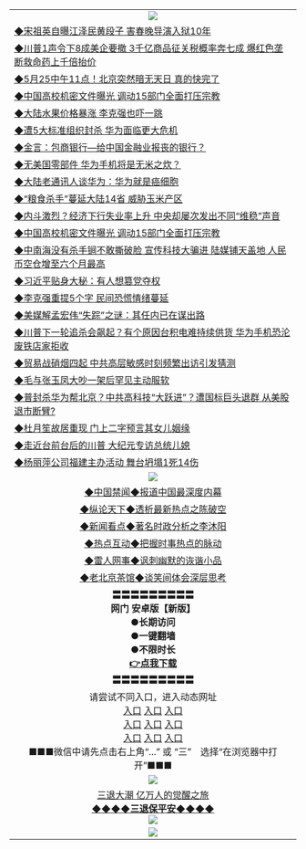 <table>
  <tr>
    <td align=center><img src="https://github.com/gyhhx/image-upload/blob/master/3.jpg" /></td>
  </tr>
   <tr>
<td align=left>
<a href="http://ctbtfdoocixoa.global.ssl.fastly.net/oo.aspx?name=c1039398&key=ofejcfaxcltk&from=gy">◆宋祖英自曝江泽民黄段子 害春晚导演入狱10年</a><br/>
</td>
   </tr>
   <tr>
<td align=left>
<a href="http://ctbtfdoocixoa.global.ssl.fastly.net/oo.aspx?name=c1039399&key=ofejcfaxcltk&from=gy">◆川普1声令下8成美企要撤 3千亿商品征关税概率奔七成 爆红色垄断救命药上千倍抬价</a><br/></td>
 </tr>
  <tr>
<td align=left>
<a href="http://ctbtfdoocixoa.global.ssl.fastly.net/oo.aspx?name=c1039327&key=ofejcfaxcltk&from=gy">◆5月25中午11点！北京突然暗无天日 真的快完了 </a><br/>
</td>
   </tr>
   <tr>
<td align=left>
<a href="http://ctbtfdoocixoa.global.ssl.fastly.net/oo.aspx?name=c1039214&key=ofejcfaxcltk&from=gy">◆中国高校机密文件曝光 调动15部门全面打压宗教</a><br/></td>
  </tr> 
  <tr>
<td align=left>
<a href="https://ctbtfdoocixoa.global.ssl.fastly.net/oo.aspx?name=c1039254&key=ofejcfaxcltk&from=gy">◆大陆水果价格暴涨 李克强也吓一跳</a><br/></td>
  </tr>
  <tr>
<td align=left>
<a href="https://ctbtfdoocixoa.global.ssl.fastly.net/oo.aspx?name=c1039270&key=ofejcfaxcltk&from=gy">◆遭5大标准组织封杀 华为面临更大危机</a><br/></td>
 </tr>
  <tr>
<td align=left>
<a href="http://ctbtfdoocixoa.global.ssl.fastly.net/oo.aspx?name=c1039266&key=ofejcfaxcltk&from=gy">◆金言：包商银行—给中国金融业报丧的银行？</a><br/></td>
 </tr>
   <tr>
<td align=left>
<a href="http://ctbtfdoocixoa.global.ssl.fastly.net/oo.aspx?name=c1039212&key=ofejcfaxcltk&from=gy">◆无美国零部件 华为手机将是无米之炊？</a><br/></td>
   </tr> 
  <tr>
<td align=left>
<a href="http://ctbtfdoocixoa.global.ssl.fastly.net/oo.aspx?name=c1039239&key=ofejcfaxcltk&from=gy">◆大陆老通讯人谈华为：华为就是癌细胞</a><br/></td>
  </tr> 
 <tr>
<td align=left>
<a href="http://ctbtfdoocixoa.global.ssl.fastly.net/oo.aspx?name=c1039265&key=ofejcfaxcltk&from=gy">◆“粮食杀手”蔓延大陆14省 威胁玉米产区</a><br/>
</td>
   </tr>
 <tr>
<td align=left>
<a href="http://ctbtfdoocixoa.global.ssl.fastly.net/oo.aspx?name=c1039190&key=ofejcfaxcltk&from=gy">◆内斗激烈？经济下行失业率上升 中央却屡次发出不同“维稳”声音</a><br/>
</td>
   </tr>
 <tr>
<td align=left>
<a href="http://ctbtfdoocixoa.global.ssl.fastly.net/oo.aspx?name=c1039214&key=ofejcfaxcltk&from=gy">◆中国高校机密文件曝光 调动15部门全面打压宗教</a><br/></td>
  </tr>
  <tr>
<td align=left>
<a href="http://ctbtfdoocixoa.global.ssl.fastly.net/oo.aspx?name=c1039218&key=ofejcfaxcltk&from=gy">◆中南海没有杀手锏不敢撕破脸 宣传科技大骗进 陆媒铺天盖地 人民币空仓增至六个月最高</a><br/></td>
 </tr>
   <tr>
<td align=left>
<a href="http://ctbtfdoocixoa.global.ssl.fastly.net/oo.aspx?name=c1039150&key=ofejcfaxcltk&from=gy">◆习近平贴身大秘：有人想篡党夺权</a><br/>
</td>
   </tr>
 <tr>
<td align=left>
<a href="http://ctbtfdoocixoa.global.ssl.fastly.net/oo.aspx?name=c1039164&key=ofejcfaxcltk&from=gy">◆李克强重提5个字 民间恐慌情绪蔓延</a><br/></td>
  </tr>
  <tr>
<td align=left>
<a href="http://ctbtfdoocixoa.global.ssl.fastly.net/oo.aspx?name=c1039162&key=ofejcfaxcltk&from=gy">◆美媒解孟宏伟“失踪”之谜：其任内已在谋出路</a><br/></td>
 </tr>
  <tr>
<td align=left>
<a href="http://ctbtfdoocixoa.global.ssl.fastly.net/oo.aspx?name=c1039216&key=ofejcfaxcltk&from=gy">◆川普下一轮追杀会飙起？有个原因台积电难持续供货 华为手机恐沦废铁店家拒收</a><br/></td>
 </tr>
   <tr>
<td align=left>
<a href="http://ctbtfdoocixoa.global.ssl.fastly.net/oo.aspx?name=c1039200&key=ofejcfaxcltk&from=gy">◆贸易战硝烟四起 中共高层敏感时刻频繁出访引发猜测</a><br/></td>
   </tr> 
  <tr>
<td align=left>
<a href="http://ctbtfdoocixoa.global.ssl.fastly.net/oo.aspx?name=c1039152&key=ofejcfaxcltk&from=gy">◆毛与张玉凤大吵一架后罕见主动服软</a><br/></td>
  </tr> 
 <tr>
<td align=left>
<a href="http://ctbtfdoocixoa.global.ssl.fastly.net/oo.aspx?name=c1039217&key=ofejcfaxcltk&from=gy">◆普封杀华为帮北京？中共高科技“大跃进”？遭国标巨头退群 从美股退市断臂?</a><br/>
</td>
   </tr>
 <tr>
<td align=left>
<a href="http://ctbtfdoocixoa.global.ssl.fastly.net/oo.aspx?name=c1039225&key=ofejcfaxcltk&from=gy">◆杜月笙故居重现 门上二字预言其女儿姻缘</a><br/>
</td>
   </tr>
 <tr>
<td align=left>
<a href="http://ctbtfdoocixoa.global.ssl.fastly.net/oo.aspx?name=c1039260&key=ofejcfaxcltk&from=gy">◆走近台前台后的川普 大纪元专访总统儿媳</a><br/></td>
  </tr>
  <tr>
<td align=left>
<a href="http://ctbtfdoocixoa.global.ssl.fastly.net/oo.aspx?name=c1039215&key=ofejcfaxcltk&from=gy">◆杨丽萍公司福建主办活动 舞台坍塌1死14伤</a><br/></td>
 </tr>
  <tr>
    <td align=center><img src="https://github.com/gyhhx/image-upload/blob/master/2.jpg" /></td>
  </tr>
  <tr>
  <td align=center>
<a href="http://ctbtfdoocixoa.global.ssl.fastly.net/oo.aspx?name=c816860&key=ofejcfaxcltk&from=gy&tag=99733110">◆中国禁闻◆报道中国最深度内幕</a><br/>
   </tr>
  <tr>
     <td align=center>
<a href="http://ctbtfdoocixoa.global.ssl.fastly.net/oo.aspx?name=c816855&key=ofejcfaxcltk&from=gy&tag=997110">◆纵论天下◆透析最新热点之陈破空</a><br/>
   </tr>
   <tr>
      <td align=center>
<a href="http://ctbtfdoocixoa.global.ssl.fastly.net/oo.aspx?name=c838308&key=ofejcfaxcltk&from=gy&tag=9973110">◆新闻看点◆著名时政分析之李沐阳</a><br/>
   </tr>
   <tr>
     <td align=center>
<a href="http://ctbtfdoocixoa.global.ssl.fastly.net/oo.aspx?name=c816852&key=ofejcfaxcltk&from=gy&tag=9733110">◆热点互动◆把握时事热点的脉动</a><br/>
   </tr>
   <tr>
      <td align=center>
<a href="http://ctbtfdoocixoa.global.ssl.fastly.net/oo.aspx?name=c816694&key=ofejcfaxcltk&from=gy&tag=93310">◆雷人网事◆讽刺幽默的诙谐小品</a><br/>
   </tr>
   <tr>
    <td align=center>
<a href="http://ctbtfdoocixoa.global.ssl.fastly.net/oo.aspx?name=c816650&key=ofejcfaxcltk&from=gy&tag=9973110">◆老北京茶馆◆谈笑间体会深层思考</a><br/>
   </tr>
   <tr>
    <td align=center>
 <b>〓〓〓〓〓〓〓〓〓<br/>网门 安卓版【新版】<br/> ●长期访问<br/> ●一键翻墙<br/>  ●不限时长<br/> 
 <a href="https://share.weiyun.com/5OSFJhI">👉<b>点我下载</a><br/>〓〓〓〓〓〓〓〓〓<br/>
    </td>
    </tr>
   <tr>
    <td align=center>请尝试不同入口，进入动态网址<br/>
      <a href="https://s3.us-east-2.amazonaws.com/ogateo/show.htm">入口</a>
      <a href="https://s3.ca-central-1.amazonaws.com/ogatec/show.htm">入口</a>
      <a href="https://s3.ap-southeast-2.amazonaws.com/ogatey/show.htm">入口</a><br/>
      <a href="https://s3.ap-northeast-2.amazonaws.com/ogates/show.htm">入口</a>
      <a href="https://s3.eu-central-1.amazonaws.com/ogatef/show.htm">入口</a>
      <a href="https://s3.ap-south-1.amazonaws.com/ogatem/show.htm">入口</a><br/>
      <a href="https://s3-us-west-1.amazonaws.com/ogaten/show.htm">入口</a>
      <a href="https://s3.eu-west-2.amazonaws.com/ogatel/show.htm">入口</a>
      <a href="https://s3.ap-northeast-1.amazonaws.com/ogatet/show.htm">入口</a><br/>
      ■■■微信中请先点击右上角“...” 或 “三”　选择“在浏览器中打开”■■■<b><br/>
    </td>
  </tr>
  <tr>
    <td align=center><img src="https://github.com/gyhhx/image-upload/blob/master/3.jpg" /> </td>
</tr>
  <tr>  
  <td align=center>
  <a href="http://ctbtfdoocixoa.global.ssl.fastly.net/oo.aspx?name=c894205&key=ofejcfaxcltk&from=gy&tag=9973110">三退大潮 亿万人的觉醒之旅</a><br/>
      <a href="http://ctbtfdoocixoa.global.ssl.fastly.net/oo.aspx?name=ogQuit.aspx&key=ofejcfaxcltk&from=gy"><b>◆◆◆◆三退保平安◆◆◆◆<br/></a>
      <img src="https://github.com/gyhhx/image-upload/blob/master/3t.jpg" /><br/>
      </td>
  </tr>
   <tr>
    <td align=center><img src="https://raw.githubusercontent.com/oGate2/Up/master/oGate_640.jpg"/></td>
  </tr>
</table>


